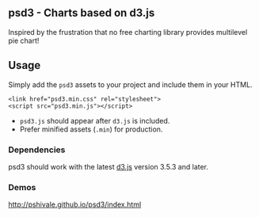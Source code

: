 ## psd3 - Charts based on d3.js

Inspired by the frustration that no free charting library provides multilevel pie chart!

## Usage
Simply add the `psd3` assets to your project and include them in your HTML.

```
<link href="psd3.min.css" rel="stylesheet">
<script src="psd3.min.js"></script>
```

*  `psd3.js` should appear after `d3.js` is included.
* Prefer minified assets (`.min`) for production.

### Dependencies

psd3 should work with the latest [d3.js](http://d3js.org/) version 3.5.3 and later.

### Demos

http://pshivale.github.io/psd3/index.html